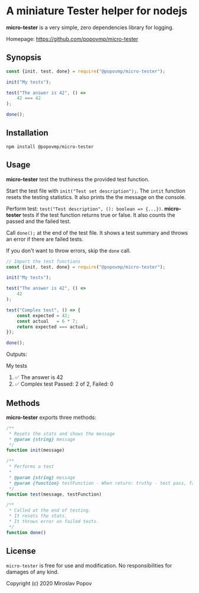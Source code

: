 # A miniature Tester helper for nodejs

**micro-tester** is a very simple, zero dependencies library for logging.

Homepage: https://github.com/popovmp/micro-tester

## Synopsis

```javascript
const {init, test, done} = require("@popovmp/micro-tester");

init("My tests");

test("The answer is 42", () =>
    42 === 42
);

done(); 
```

## Installation

```
npm install @popovmp/micro-tester
```

## Usage

**micro-tester** test the truthiness the provided test function.

Start the test file with `init("Test set description");`. The `intit` function resets the testing statistics.
It also prints the the message on the console.

Perform test: `test("Test description", (): boolean => {...})`. **micro-tester** tests if the test function returns true or false.
It also counts the passed and the failed test.

Call `done();` at the end of the test file. It shows a test summary and throws an error if there are failed tests.

If you don't want to throw errors, skip the `done` call.
 

```javascript
// Import the test functions
const {init, test, done} = require("@popovmp/micro-tester");

init("My tests");

test("The answer is 42", () =>
    42
);

test("Complex test", () => {
    const expected = 42;
    const actual   = 6 * 7;
    return expected === actual;
});

done(); 
```

Outputs:

My tests
1. ✅ The answer is 42
2. ✅ Complex test
Passed: 2 of 2, Failed: 0

## Methods

**micro-tester** exports three methods:

```javascript
/**
 * Resets the stats and shows the message
 * @param {string} message
 */
function init(message)
```

```javascript
/**
 * Performs a test
 *
 * @param {string} message
 * @param {function} testFunction - When return: truthy - test pass, faulty - test fails
 */
function test(message, testFunction)
```

```javascript
/**
 * Called at the end of testing.
 * It resets the stats.
 * It throws error on failed tests.
 */
function done()
```

## License

`micro-tester` is free for use and modification. No responsibilities for damages of any kind.

Copyright (c) 2020 Miroslav Popov
